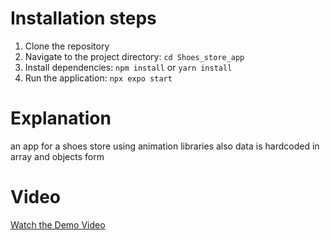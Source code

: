 # Installation steps
1. Clone the repository
2. Navigate to the project directory: `cd Shoes_store_app`
3. Install dependencies: `npm install` or `yarn install`
4. Run the application: `npx expo start`
# Explanation 
an app for a shoes store using animation libraries 
also data is hardcoded in array and objects form
# Video
[Watch the Demo Video](assets/WhatsApp%20Video%202024-02-04%20at%2001.34.56_6e57f07c.mp4)
